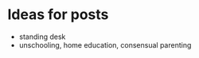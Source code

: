 Ideas for posts
===============

* standing desk
* unschooling, home education, consensual parenting
